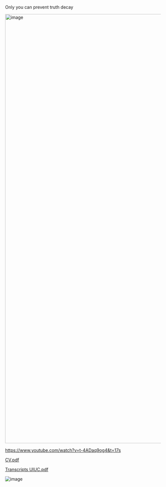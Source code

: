 Only you can prevent truth decay

<img width="960" height="1386" alt="image" src="https://github.com/user-attachments/assets/b505dc5f-ed91-47ac-afb3-0a531c3dfea8" />


https://www.youtube.com/watch?v=t-4ADaq9og4&t=17s


[CV.pdf](https://github.com/user-attachments/files/17247840/Resume.GL.-.2024.pdf)

[Transcripts UIUC.pdf](https://github.com/user-attachments/files/19130246/Transcripts.UIUC.pdf)

![image](https://github.com/user-attachments/assets/31d7e581-4242-4703-82d7-d0ac1ce82ebd)
